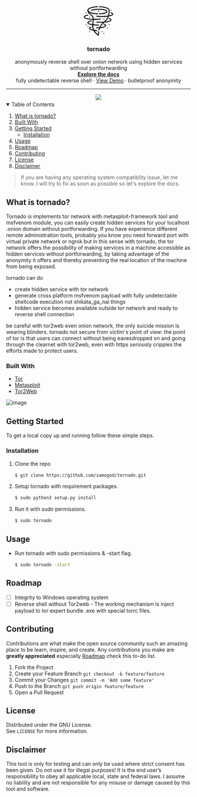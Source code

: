 <br />
<p align="center">
  <a href="https://github.com/samogod/tornado">
    <img src="images/twister.png" alt="Logo" width="80" height="80">
  </a>

  <h3 align="center">tornado</h3>

  <p align="center">
    anonymously reverse shell over onion network using hidden services without portfortwarding     
    <br />
    <a href="https://github.com/samogod/tornado"><strong>Explore the docs</strong></a>
    <br />
    fully undetectable reverse shell</a>
    ·
    <a href="https://github.com/samogod/tornado">View Demo</a>
    ·
    bulletproof anonymity</a>  
    
  </p>
</div>
  </p>
</p>

---

<div align="center">
  <img src="https://user-images.githubusercontent.com/81412659/165843920-3c65a405-903b-40c1-b6ca-4fa62dea8d75.png">
</div>

<details open="open">
  <summary>Table of Contents</summary>
  <ol>
    <li>
      <a href="#what-is-tornado">What is tornado?</a>
    </li>
    <li><a href="#built-with">Built With</a></li>
    <li>
      <a href="#getting-started">Getting Started</a>
      <ul>
        <li><a href="#installation">Installation</a></li>
      </ul>
    </li>
    <li><a href="#usage">Usage</a></li>  
    <li><a href="#roadmap">Roadmap</a></li>
    <li><a href="#contributing">Contributing</a></li>
    <li><a href="#license">License</a></li>
    <li><a href="#disclaimer">Disclaimer</a></li>
  </ol>
</details>

> If you are having any operating system compatiblity issue, let me know. I will try to fix as soon as possible so let's explore the docs.

## What is tornado?

Tornado is implements tor network with metasploit-framework tool and msfvenom module, you can easily create hidden services for your localhost .onion domain without portforwarding. If you have experience different remote administration tools, probably you know you need forward port with virtual private network or ngrok but in this sense with tornado, the tor network offers the possibility of making services in a machine accessible as hidden services without portforwarding, by taking advantage of the anonymity it offers and thereby preventing the real location of the machine from being exposed.  

tornado can do
+ create hidden service with tor network
+ generate cross platform msfvenom payload with fully undetectable shellcode execution not shikata_ga_nai things
+ hidden service becomes available outside tor network and ready to reverse shell connection

be careful with tor2web even onion network, the only suicide mission is wearing blinders. tornado not secure from victim's point of view: the point of tor is that users can connect without being eavesdropped on and going through the clearnet with tor2web, even with https seriously cripples the efforts made to protect users.

### Built With

* [Tor](https://www.torproject.org)
* [Metasploit](https://www.metasploit.com/)
* [Tor2Web](https://www.tor2web.org/)

![image](https://github.com/samogod/tornado/assets/81412659/adecf89b-f5f0-4313-bde4-0162772eddf0)

## Getting Started

To get a local copy up and running follow these simple steps.  

### Installation

1. Clone the repo
   ```bash
   $ git clone https://github.com/samogod/tornado.git
   ```
2. Setup tornado with requirement packages.
   ```bash
   $ sudo python3 setup.py install
   ```
3. Run it with sudo permissions.
   ```bash
   $ sudo tornado
   ```

## Usage

* Run tornado with sudo permissions & -start flag.
   ```bash
   $ sudo tornado -start
   ```

## Roadmap

- [ ] Integrity to Windows operating system
- [ ] Reverse shell without Tor2web - The working mechanism is inject payload to tor expert bundle .exe with special torrc files.  

## Contributing

Contributions are what make the open source community such an amazing place to be learn, inspire, and create. Any contributions you make are **greatly appreciated** especially <a href="#roadmap">Roadmap</a> check this to-do list.  

1. Fork the Project
2. Create your Feature Branch
`git checkout -b feature/feature`
3. Commit your Changes
`git commit -m 'Add some feature'`
4. Push to the Branch 
`git push origin feature/feature`
5. Open a Pull Request

## License

Distributed under the GNU License.  
See `LICENSE` for more information.

## Disclaimer

This tool is only for testing and can only be used where strict consent has been given. Do not use it for illegal purposes! It is the end user’s responsibility to obey all applicable local, state and federal laws. I assume no liability and are not responsible for any misuse or damage caused by this tool and software.

<!---/samogod/samet-gozet/-->
